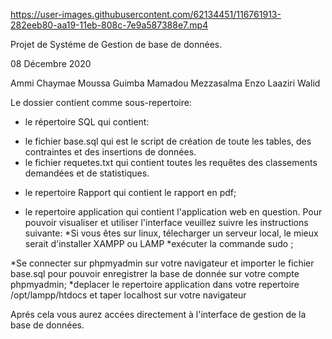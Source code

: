 
https://user-images.githubusercontent.com/62134451/116761913-282eeb80-aa19-11eb-808c-7e9a587388e7.mp4

Projet de Systéme de Gestion de base de données.

08 Décembre 2020

Ammi Chaymae
Moussa Guimba Mamadou
Mezzasalma Enzo
Laaziri Walid

Le dossier contient comme sous-repertoire:

- le répertoire SQL qui contient:
* le fichier base.sql qui est le script de création de toute les tables, des contraintes et des insertions de données.
* le fichier requetes.txt qui contient toutes les requêtes des classements demandées et de statistiques.

- le repertoire Rapport qui contient le rapport en pdf;

- le repertoire application qui contient l'application web en question.
Pour pouvoir visualiser et utiliser l'interface veuillez suivre les instructions suivante:
*Si vous êtes sur linux, télecharger un serveur local, le mieux serait d'installer XAMPP ou LAMP
*exécuter la commande sudo ;


*Se connecter sur phpmyadmin sur votre navigateur et importer le fichier base.sql pour pouvoir enregistrer la base de donnée sur votre compte phpmyadmin;
*deplacer le repertoire application dans votre repertoire /opt/lampp/htdocs et taper localhost sur votre navigateur

Aprés cela vous aurez accées directement à l'interface de gestion de la base de données.
